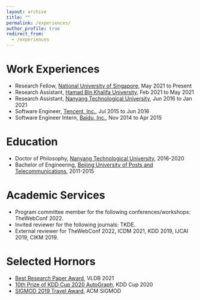 ```yaml
---
layout: archive
title: ""
permalink: /experiences/
author_profile: true
redirect_from:
  - /experiences
---
```


Work Experiences
======
- Research Fellow, [National University of Singapore](https://www.nus.edu.sg), May 2021 to Present
- Research Assistant, [Hamad Bin Khalifa University](https://www.hbku.edu.qa), Feb 2021 to May 2021
- Research Assistant, [Nanyang Technological University](https://www.ntu.edu.sg), Jun 2016 to Jan 2021
- Software Engineer, [Tencent, Inc.](https://www.tencent.com), Jul 2015 to Jun 2016
- Software Engineer Intern, [Baidu, Inc.](https://ir.baidu.com), Nov 2014 to Apr 2015

Education
======
- Doctor of Philosophy, [Nanyang Technological University](https://www.ntu.edu.sg), 2016-2020
- Bachelor of Engineering, [Beijing University of Posts and Telecommunications](https://english.bupt.edu.cn), 2011-2015

Academic Services
======
- Program committee member for the following conferences/workshops: TheWebConf 2022.
- Invited reviewer for the following journals: TKDE.
- External reviewer for TheWebConf 2022, ICDM 2021, KDD 2019, IJCAI 2019, CIKM 2019.


Selected Hornors
======
- [Best Research Paper Award](https://vldb.org/2021/?conference-awards), VLDB 2021
- [10th Prize of KDD Cup 2020 AutoGraph](https://www.4paradigm.com/competition/kddcup2020), KDD Cup 2020
- [SIGMOD 2019 Travel Award](https://sigmod2019.org/grants), ACM SIGMOD


<!-- Curriculum Vitae
======
<iframe src="https://renchi.ac.cn/files/CV.pdf" width="100%" height="500" frameborder="no" border="0" marginwidth="0" marginheight="0"></iframe> -->


